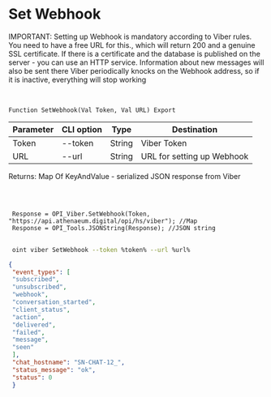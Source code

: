 ﻿---
sidebar_position: 1
---

# Set Webhook
IMPORTANT: Setting up Webhook is mandatory according to Viber rules. You need to have a free URL for this., which will return 200 and a genuine SSL certificate. If there is a certificate and the database is published on the server - you can use an HTTP service. Information about new messages will also be sent there Viber periodically knocks on the Webhook address, so if it is inactive, everything will stop working


<br/>


`Function SetWebhook(Val Token, Val URL) Export`

 | Parameter | CLI option | Type | Destination |
 |-|-|-|-|
 | Token | --token | String | Viber Token |
 | URL | --url | String | URL for setting up Webhook |

 
 Returns: Map Of KeyAndValue - serialized JSON response from Viber

<br/>




```bsl title="Code example"
 
 Response = OPI_Viber.SetWebhook(Token, "https://api.athenaeum.digital/opi/hs/viber"); //Map
 Response = OPI_Tools.JSONString(Response); //JSON string
```
	


```sh title="CLI command example"
 
 oint viber SetWebhook --token %token% --url %url%

```

```json title="Result"
{
 "event_types": [
 "subscribed",
 "unsubscribed",
 "webhook",
 "conversation_started",
 "client_status",
 "action",
 "delivered",
 "failed",
 "message",
 "seen"
 ],
 "chat_hostname": "SN-CHAT-12_",
 "status_message": "ok",
 "status": 0
 }
```
